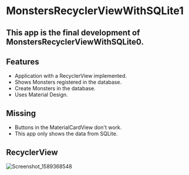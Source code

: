 # MonstersRecyclerViewWithSQLite1
## This app is the final development of MonstersRecyclerViewWithSQLite0.

## Features
* Application with a RecyclerView implemented.
* Shows Monsters registered in the database.
* Create Monsters in the database.
* Uses Material Design.
## Missing
* Buttons in the MaterialCardView don't work.
* This app only shows the data from SQLite.

## RecyclerView
![Screenshot_1589368548](https://user-images.githubusercontent.com/4823319/81806035-39a88a80-955f-11ea-93c5-daa45b9876cd.png)

